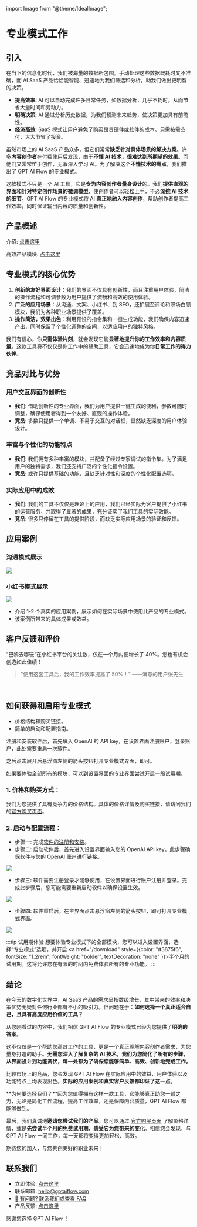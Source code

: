 import Image from "@theme/IdealImage";

# 专业模式工作

## 引入

在当下的信息化时代，我们被海量的数据所包围。手动处理这些数据既耗时又不准确，而 AI SaaS 产品恰恰能智能、迅速地为我们筛选和分析，助我们做出更明智的决策。

- **提高效率**: AI 可以自动完成许多日常任务，如数据分析，几乎不耗时，从而节省大量时间和劳动力。
- **明确决策**: AI 通过分析历史数据，为我们预测未来趋势，使决策更加具有前瞻性。
- **经济高效**: SaaS 模式让用户避免了购买昂贵硬件或软件的成本。只需按需支付，大大节省了投资。

虽然市场上的 AI SaaS 产品众多，但它们常常**缺乏针对具体场景的解决方案**。许多**内容创作者**在付费使用后发现，由于**不懂 AI 技术，很难达到所期望的效果**。而他们又常常忙于创作，无暇深入学习 AI。为了解决这个**不懂技术的痛点**，我们推出了 GPT AI Flow 的专业模式。

这款模式不只是一个 AI 工具，它是**专为内容创作者量身设计**的。我们**提供直观的界面和针对特定创作场景的微调模型**，使创作者可以轻松上手，不必**深挖 AI 技术的细节**。GPT AI Flow 的专业模式将 AI **真正地融入内容创作**，帮助创作者提高工作效率，同时保证输出内容的质量和创新性。

## 产品概述

介绍: [点击这里](../1-intro/index.md)

高效产品模块: [点击这里](./2-modules.md)

## 专业模式的核心优势

1. **创新的友好界面设计**：我们的界面不仅具有创新性，而且注重用户体验，简洁的操作流程和可调参数为用户提供了流畅和高效的使用体验。
2. **广泛的应用场景**：从沟通、文案、小红书、到 SEO，还扩展至评论和职场白领模块，我们为各种职业场景提供了覆盖。
3. **操作简洁，效果出色**：利用预设的指令集和一键生成功能，我们确保内容迅速产出，同时保留了个性化调整的空间，以适应用户的独特风格。

我们有信心，你**只需体验片刻**，就会发现它能**显著地提升你的工作效率和内容质量**。这款工具将不仅仅是你工作中的辅助工具，它会迅速地成为你**日常工作的得力伙伴**。

## 竞品对比与优势

### 用户交互界面的创新性

- **我们**: 借助创新性的专业界面，我们为用户提供一键生成的便利，参数可随时调整，确保使用者得到一个友好、直观的操作体验。
- **竞品**: 多数只提供一个单调、不易于交互的对话框，显然缺乏深度的用户体验设计。

### 丰富与个性化的功能特点

- **我们**: 我们拥有多种丰富的模块，并配备了经过专家调试的指令集。为了满足用户的独特需求，我们还支持广泛的个性化指令设置。
- **竞品**: 或许只提供基础的功能，且缺乏针对性和深度的个性化配置选项。

### 实际应用中的成效

- **我们**: 我们的工具不仅仅是理论上的应用，我们已经实际为客户提供了小红书的运营服务，并取得了显著的成果，充分证实了我们工具的实际效能。
- **竞品**: 很多只停留在工具的提供阶段，而缺乏实际应用场景的验证和反馈。

## 应用案例

### 沟通模式展示

![](./img/5-proMode-presentation/2023-07-23-img-1-GPT%20AI%20Flow%20工具介绍与使用-应用.png)

### 小红书模式展示

![](./img/5-proMode-presentation/2023-08-23-img-2-proMode-demo-xiaohognshu.png)

- 介绍 1-2 个真实的应用案例，展示如何在实际场景中使用此产品的专业模式。
- 该案例所带来的具体成果或效益。

## 客户反馈和评价

“巴黎去哪玩”在小红书平台的关注数，仅在一个月内便增长了 40%。您也有机会创造如此佳绩！

> "使用这套工具后，我的工作效率提高了 50%！" ——满意的用户张先生

<div style={{display:"flex", flexWrap: "wrap"}}>
<Image img={require("./img/5-proMode-presentation/followparis/2023-08-23-img-1-xiaohognshu-followparis-7-days-data.png")} style={{ width: 300, marginLeft: "1rem", marginTop: "1rem" }} />
<Image img={require("./img/5-proMode-presentation/followparis/2023-08-23-img-2-xiaohognshu-followparis-7-days-data.png")} style={{ width: 300, marginLeft: "1rem", marginTop: "1rem" }} />
<Image img={require("./img/5-proMode-presentation/followparis/2023-08-23-img-3-xiaohognshu-followparis-7-days-data.png")} style={{ width: 300, marginLeft: "1rem", marginTop: "1rem" }} />
<Image img={require("./img/5-proMode-presentation/followparis/2023-08-23-img-5-xiaohognshu-followparis-be-recommanded.png")} style={{ width: 300, marginLeft: "1rem", marginTop: "1rem" }} />
</div>

## 如何获得和启用专业模式

- 价格结构和购买链接。
- 简单的启动和配置指南。

注册和安装软件后，首先填入 OpenAI 的 API key，在设置界面注册账户，登录账户，此处需要重启一次软件。

之后点击展开后悬浮窗左侧的箭头按钮打开专业模式界面，即可。

如果要体验全部所有的模块，可以到设置界面的专业界面尝试开启一段试用期。

### 1. 价格和购买方式：

我们为您提供了具有竞争力的价格结构。具体的价格详情及购买链接，请访问我们的[官方购买页面](/business/prices-table)。

### 2. 启动与配置流程：

- 步骤一: 完成[软件的注册和安装](./3-registration-process.md#下载-gpt-ai-flow-软件安装)。
- 步骤二: 启动软件后，首先进入设置界面输入您的 OpenAI API key。此步骤确保软件与您的 OpenAI 账户进行链接。

![](./img/5-proMode-presentation/2023-08-23-img-3-填写%20API%20key.png)

- 步骤三: 软件需要注册登录才能够使用，在设置界面进行账户注册并登录。完成此步骤后，您可能需要重新启动软件以确保设置生效。

![](./img/5-proMode-presentation/2023-08-23-img-4-账户注册.png)

- 步骤四: 软件重启后，在主界面点击悬浮窗左侧的箭头按钮，即可打开专业模式界面。

![](./img/5-proMode-presentation/2023-08-23-img-5-专业模式使用.png)

:::tip 试用期体验
想要体验专业模式下的全部模块，您可以进入设置界面，选择“专业模式”选项，并开启 <a href="/download" style={{color: "#3875f6", fontSize: "1.2rem", fontWeight: "bolder", textDecoration: "none" }}>半个月的试用期</a>。这将允许您在有限的时间内免费体验所有的专业功能。
:::

## 结论

在今天的数字化世界中，AI SaaS 产品的需求呈指数级增长，其中带来的效率和决策优势无疑对任何行业都有不小的吸引力。但问题在于：**如何选择一个真正适合自己，且具有高度应用价值的工具？**

从您刚看过的内容中，我们相信 GPT AI Flow 的专业模式已经为您提供了**明确的答案**。

这不仅仅是一个帮助您高效工作的工具，更是一个真正理解内容创作者需求，为您量身打造的助手。**无需您深入了解复杂的 AI 技术，我们为您简化了所有的步骤，从界面设计到功能调优，每一处都为了确保您能够简单、高效、创新地完成工作。**

比较市场上的竞品，您会发现 GPT AI Flow 在实际应用中的效益、用户体验以及功能特点上均表现出色。**实际的应用案例和真实客户反馈都印证了这一点。**

**为何要选择我们？**因为您值得拥有这样一款工具，它能够真正助您一臂之力，无论是简化工作流程，提高工作效率，还是保障内容质量，GPT AI Flow 都能够做到。

最后，我们真诚地**邀请您尝试我们的产品**。您可以通过 [官方购买页面](/business/prices-table) 了解价格详情，或是**先尝试半个月的免费试用期，感受它为您带来的变化**。相信您会发现，与 GPT AI Flow 一同工作，每一天都将变得更加轻松、高效。

期待您的加入，与您共创美好的职业未来！

## 联系我们

- 立即体验: [点击这里](/download)
- 联系邮箱: hello@gptaiflow.com
- [💬 有问题? 联系我们或查看 FAQ](./6-faq.md)
- 产品反馈: [点击这里](https://wj.qq.com/s2/12214642/c9c6)

感谢您选择 GPT AI Flow ！
